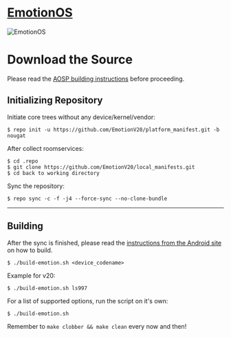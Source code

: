[EmotionOS](https://goo.gl/1ByphU)
====================================

![EmotionOS](http://i.imgur.com/4XAXvMq.png)

Download the Source
===================

Please read the [AOSP building instructions](http://source.android.com/source/index.html) before proceeding.

Initializing Repository
-----------------------

Initiate core trees without any device/kernel/vendor:

    $ repo init -u https://github.com/EmotionV20/platform_manifest.git -b nougat
    
After collect roomservices:

    $ cd .repo
    $ git clone https://github.com/EmotionV20/local_manifests.git
    $ cd back to working directory

Sync the repository:

    $ repo sync -c -f -j4 --force-sync --no-clone-bundle

***

Building
--------

After the sync is finished, please read the [instructions from the Android site](http://s.android.com/source/building.html) on how to build.

    $ ./build-emotion.sh <device_codename>

Example for v20:

    $ ./build-emotion.sh ls997

For a list of supported options, run the script on it's own:

    $ ./build-emotion.sh


Remember to `make clobber && make clean` every now and then!
